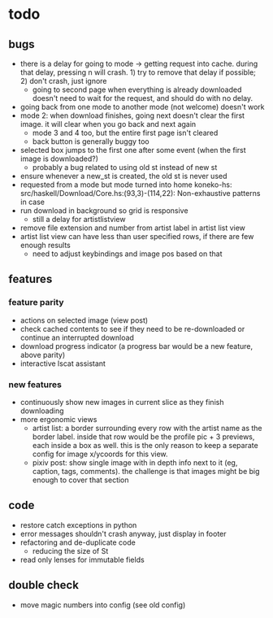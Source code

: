 # todo

## bugs
- there is a delay for going to mode -> getting request into cache. during that delay, pressing n will crash. 1) try to remove that delay if possible; 2) don't crash, just ignore
    - going to second page when everything is already downloaded doesn't need to wait for the request, and should do with no delay.
- going back from one mode to another mode (not welcome) doesn't work
- mode 2: when download finishes, going next doesn't clear the first image. it will clear when you go back and next again
    - mode 3 and 4 too, but the entire first page isn't cleared
    - back button is generally buggy too
- selected box jumps to the first one after some event (when the first image is downloaded?)
    - probably a bug related to using old st instead of new st
- ensure whenever a new_st is created, the old st is never used
- requested from a mode but mode turned into home
    koneko-hs: src/haskell/Download/Core.hs:(93,3)-(114,22): Non-exhaustive patterns in case
- run download in background so grid is responsive
    - still a delay for artistlistview
- remove file extension and number from artist label in artist list view
- artist list view can have less than user specified rows, if there are few enough results
    - need to adjust keybindings and image pos based on that

## features
### feature parity
- actions on selected image (view post)
- check cached contents to see if they need to be re-downloaded or continue an interrupted download
- download progress indicator (a progress bar would be a new feature, above parity)
- interactive lscat assistant

### new features
- continuously show new images in current slice as they finish downloading
- more ergonomic views
    - artist list: a border surrounding every row with the artist name as the border label. inside that row would be the profile pic + 3 previews, each inside a box as well. this is the only reason to keep a separate config for image x/ycoords for this view.
    - pixiv post: show single image with in depth info next to it (eg, caption, tags, comments). the challenge is that images might be big enough to cover that section

## code
- restore catch exceptions in python
- error messages shouldn't crash anyway, just display in footer
- refactoring and de-duplicate code
    - reducing the size of St
- read only lenses for immutable fields

## double check
- move magic numbers into config (see old config)
